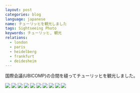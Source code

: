 ```yaml
---
layout: post
categories: blog
language: japanese
name: チューリッヒを観光しました
tags: Sightseeing Photo
keywords: チューリッヒ, 観光
relations:
  - london
  - paris
  - heidelberg
  - frankfurt
  - deidesheim
---
```


国際会議(UBICOMP)の合間を縫ってチューリッヒを観光しました。

<img src="https://dl.dropboxusercontent.com/u/12208857/img/IMGP0863.JPG" class="image-on-frame image-fade">

<img src="https://dl.dropboxusercontent.com/u/12208857/img/IMGP0096.JPG" class="image-on-frame image-fade">

<img src="https://dl.dropboxusercontent.com/u/12208857/img/IMG_0334.JPG" class="image-on-frame image-fade">

<img src="https://dl.dropboxusercontent.com/u/12208857/img/IMGP0589.JPG" class="image-on-frame image-fade">

<img src="https://dl.dropboxusercontent.com/u/12208857/img/IMG_0340.JPG" class="image-on-frame image-fade">

<img src="https://dl.dropboxusercontent.com/u/12208857/img/IMGP0788.JPG" class="image-on-frame image-fade">

<img src="https://dl.dropboxusercontent.com/u/12208857/img/IMG_0230.JPG" class="image-on-frame image-fade">

<img src="https://dl.dropboxusercontent.com/u/12208857/img/IMGP0521.JPG" class="image-on-frame image-fade">

<img src="https://dl.dropboxusercontent.com/u/12208857/img/IMGP0720.JPG" class="image-on-frame image-fade">

<img src="https://dl.dropboxusercontent.com/u/12208857/img/IMGP0842.JPG" class="image-on-frame image-fade">
